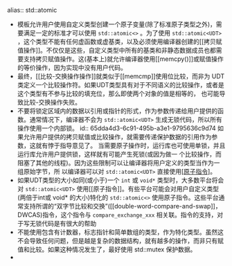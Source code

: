 alias::  std::atomic<UDT>

- 模板允许用户使用自定义类型创建一个原子变量(除了标准原子类型之外)，需要满足一定的标准才可以使用 `std::atomic<>` 。为了使用 `std::atomic<UDT>` ，这个类型不能有任何虚函数或虚基类，以及必须使用编译器创建的[[拷贝赋值操作]]。不仅仅是这些，自定义类型中所有的基类和非静态数据成员也都需要支持拷贝赋值操作。这(基本上)就允许编译器使用[[memcpy()]]或赋值操作的等价操作，因为实现中没有用户代码。
- 最终，[[比较-交换操作操作]]就类似于[[memcmp]]使用位比较，而非为 UDT类定义一个比较操作符。如果UDT类型具有对于不同语义的比较操作，或者是这个类型有不参与比较的填充位，那么即使两个对象的值是相等的，
  也可能导致比较-交换操作失败。
- 不要将锁定区域内的数据以引用或指针的形式，作为参数传递给用户提供的函数。通常情况下，编译器不会为 `std::atomic<UDT>` 生成无锁代码，所以所有操作使用一个内部锁。
  id:: 65dda4d3-6c91-495b-a3e1-9795636c9d74
  如果允许用户提供的拷贝赋值或比较操作，就需要传递保护数据的引用作为参数，这就有悖于指导意见了。
  当需要原子操作时，运行库也可使用单锁，并且运行库允许用户提供锁，这样就有可能产生死锁(或因为做一
  个比较操作，而阻塞了其他的线程)。因为这些限制可以让编译器将用户定义的类型当作为一组原始字节，所
  以编译器可以对 `std::atomic<UDT>` 直接使用[[原子指令]](因此实例化一个特殊无锁结构)。
- 如果UDT类型的大小如同(或小于)一个 `int` 或 `void*` 类型时，大多数平台将会对 `std::atomic<UDT>` 使用[[原子指令]]。有些平台可能会对用户自定义类型(两倍于int或 void* 的大小)特化的 `std::atomic<>` 使用原子指令。这些平台通常支持所谓的“双字节比较和交换”([[double-word-compare-and-swap]]，DWCAS)指令，这个指令与 `compare_exchange_xxx` 相关联。指令的支持，对于写无锁代码是有很大的帮助
- 不能使用包含有计数器，标志指针和简单数组的类型，作为特化类型。虽然这不会导致任何问题，但是越是复杂的数据结构，就有越多的操作，而非只有赋值和比较。如果这种情况发生了，最好使用 std::mutex 保护数据。
-